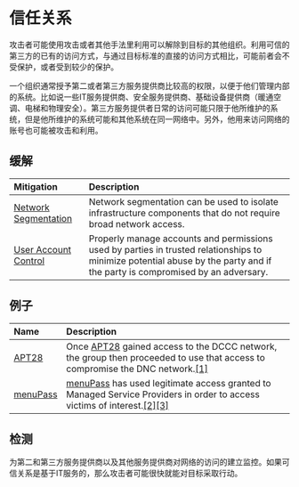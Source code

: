 # 信任关系

攻击者可能使用攻击或者其他手法里利用可以解除到目标的其他组织。利用可信的第三方的已有的访问方式，与通过目标标准的直接的访问方式相比，可能前者会不受保护，或者受到较少的保护。

一个组织通常授予第二或者第三方服务提供商比较高的权限，以便于他们管理内部的系统。比如说一些IT服务提供商、安全服务提供商、基础设备提供商（暖通空调、电梯和物理安全）。第三方服务提供者日常的访问可能只限于他所维护的系统，但是他所维护的系统可能和其他系统在同一网络中。另外，他用来访问网络的账号也可能被攻击和利用。

## 缓解

| Mitigation | Description |
| :--- | :--- |
| [Network Segmentation](https://attack.mitre.org/mitigations/M1030) | Network segmentation can be used to isolate infrastructure components that do not require broad network access. |
| [User Account Control](https://attack.mitre.org/mitigations/M1052) | Properly manage accounts and permissions used by parties in trusted relationships to minimize potential abuse by the party and if the party is compromised by an adversary. |

## 例子

| Name | Description |
| :--- | :--- |
| [APT28](https://attack.mitre.org/groups/G0007) | Once [APT28](https://attack.mitre.org/groups/G0007) gained access to the DCCC network, the group then proceeded to use that access to compromise the DNC network.[\[1\]](https://www.justice.gov/file/1080281/download) |
| [menuPass](https://attack.mitre.org/groups/G0045) | [menuPass](https://attack.mitre.org/groups/G0045) has used legitimate access granted to Managed Service Providers in order to access victims of interest.[\[2\]](https://www.pwc.co.uk/cyber-security/pdf/cloud-hopper-annex-b-final.pdf)[\[3\]](https://www.fireeye.com/blog/threat-research/2017/04/apt10_menupass_grou.html) |

## 检测

为第二和第三方服务提供商以及其他服务提供商对网络的访问的建立监控。如果可信关系是基于IT服务的，那么攻击者可能很快就能对目标采取行动。

